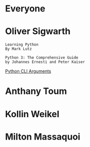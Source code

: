 # Everyone

# Oliver Sigwarth

    Learning Python
    By Mark Lutz

    Python 3: The Comprehensive Guide
    by Johannes Ernesti and Peter Kaiser

[Python CLI Arguments](https://docs.python.org/3/library/argparse.html#action)

# Anthany Toum

# Kollin Weikel

# Milton Massaquoi